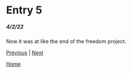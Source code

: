 # Entry 5
##### 4/2/22

Now it was at like the end of the freedom project.

[Previous](entry04.md) | [Next](entry06.md)

[Home](../README.md)
